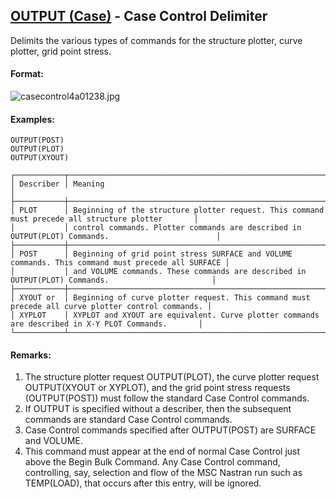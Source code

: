 ## [OUTPUT (Case)](https://nexus.hexagon.com/documentationcenter/bundle/MSC_Nastran_2022.4/page/Nastran_Combined_Book/qrg/casecontrol4a/TOC.OUTPUT.Case.xhtml) - Case Control Delimiter

Delimits the various types of commands for the structure plotter, curve plotter, grid point stress.

#### Format:

![casecontrol4a01238.jpg](https://help-be.hexagonmi.com/bundle/MSC_Nastran_2022.4/page/Nastran_Combined_Book/qrg/casecontrol4a/../../../assets/casecontrol4a01238.jpg?_LANG=enus)  

#### Examples:

```nastran
OUTPUT(POST)
OUTPUT(PLOT)
OUTPUT(XYOUT)
```

```text
┌───────────┬───────────────────────────────────────────────────────────────────────────────────────────────────┐
│ Describer │ Meaning                                                                                           │
├───────────┼───────────────────────────────────────────────────────────────────────────────────────────────────┤
│ PLOT      │ Beginning of the structure plotter request. This command must precede all structure plotter       │
│           │ control commands. Plotter commands are described in OUTPUT(PLOT) Commands.                        │
├───────────┼───────────────────────────────────────────────────────────────────────────────────────────────────┤
│ POST      │ Beginning of grid point stress SURFACE and VOLUME commands. This command must precede all SURFACE │
│           │ and VOLUME commands. These commands are described in OUTPUT(PLOT) Commands.                       │
├───────────┼───────────────────────────────────────────────────────────────────────────────────────────────────┤
│ XYOUT or  │ Beginning of curve plotter request. This command must precede all curve plotter control commands. │
│ XYPLOT    │ XYPLOT and XYOUT are equivalent. Curve plotter commands are described in X-Y PLOT Commands.       │
└───────────┴───────────────────────────────────────────────────────────────────────────────────────────────────┘
```

#### Remarks:

1. The structure plotter request OUTPUT(PLOT), the curve plotter request OUTPUT(XYOUT or XYPLOT), and the grid point stress requests (OUTPUT(POST)) must follow the standard Case Control commands.
2. If OUTPUT is specified without a describer, then the subsequent commands are standard Case Control commands.
3. Case Control commands specified after OUTPUT(POST) are SURFACE and VOLUME.
4. This command must appear at the end of normal Case Control just above the Begin Bulk Command. Any Case Control command, controlling, say, selection and flow of the MSC Nastran run such as TEMP(LOAD), that occurs after this entry, will be ignored.
